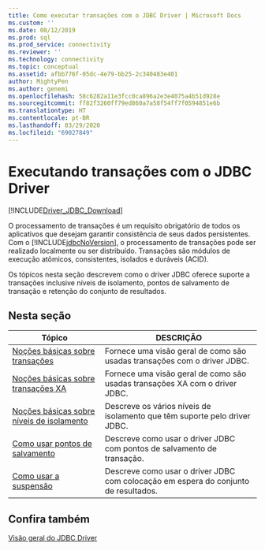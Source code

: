 ```yaml
---
title: Como executar transações com o JDBC Driver | Microsoft Docs
ms.custom: ''
ms.date: 08/12/2019
ms.prod: sql
ms.prod_service: connectivity
ms.reviewer: ''
ms.technology: connectivity
ms.topic: conceptual
ms.assetid: afbb776f-05dc-4e79-bb25-2c340483e401
author: MightyPen
ms.author: genemi
ms.openlocfilehash: 58c6282a11e3fcc0ca896a2e3e4075a4b51d928e
ms.sourcegitcommit: ff82f3260ff79ed860a7a58f54ff7f0594851e6b
ms.translationtype: HT
ms.contentlocale: pt-BR
ms.lasthandoff: 03/29/2020
ms.locfileid: "69027849"
---
```

# <a name="performing-transactions-with-the-jdbc-driver"></a>Executando transações com o JDBC Driver
[!INCLUDE[Driver_JDBC_Download](../../includes/driver_jdbc_download.md)]

  O processamento de transações é um requisito obrigatório de todos os aplicativos que desejam garantir consistência de seus dados persistentes. Com o [!INCLUDE[jdbcNoVersion](../../includes/jdbcnoversion_md.md)], o processamento de transações pode ser realizado localmente ou ser distribuído. Transações são módulos de execução atômicos, consistentes, isolados e duráveis (ACID).  
  
 Os tópicos nesta seção descrevem como o driver JDBC oferece suporte a transações inclusive níveis de isolamento, pontos de salvamento de transação e retenção do conjunto de resultados.  
  
## <a name="in-this-section"></a>Nesta seção  
  
|Tópico|DESCRIÇÃO|  
|-----------|-----------------|  
|[Noções básicas sobre transações](../../connect/jdbc/understanding-transactions.md)|Fornece uma visão geral de como são usadas transações com o driver JDBC.|  
|[Noções básicas sobre transações XA](../../connect/jdbc/understanding-xa-transactions.md)|Fornece uma visão geral de como são usadas transações XA com o driver JDBC.|  
|[Noções básicas sobre níveis de isolamento](../../connect/jdbc/understanding-isolation-levels.md)|Descreve os vários níveis de isolamento que têm suporte pelo driver JDBC.|  
|[Como usar pontos de salvamento](../../connect/jdbc/using-savepoints.md)|Descreve como usar o driver JDBC com pontos de salvamento de transação.|  
|[Como usar a suspensão](../../connect/jdbc/using-holdability.md)|Descreve como usar o driver JDBC com colocação em espera do conjunto de resultados.|  
  
## <a name="see-also"></a>Confira também  
 [Visão geral do JDBC Driver](../../connect/jdbc/overview-of-the-jdbc-driver.md)  
  
  
